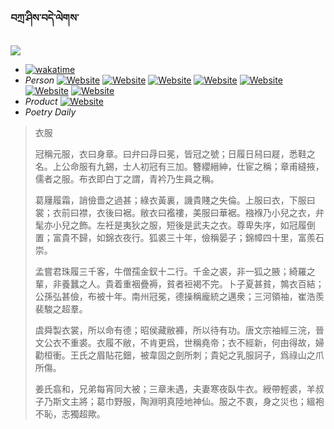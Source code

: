 ### བཀྲ་ཤིས་བདེ་ལེགས་ 
<a href="https://wakatime.com"><img src="https://wakatime.com/share/@IvanAXu/06501b1d-f434-4f2a-9524-dc2196223971.png" /></a> 
- [![wakatime](https://wakatime.com/badge/user/5043ee4a-e361-4607-9d47-d557f2005d05.svg)](https://wakatime.com/@5043ee4a-e361-4607-9d47-d557f2005d05) 
- _Person_	[![Website](https://img.shields.io/website?label=&up_color=orange&up_message=Tianchi&url=https%3A%2F%2Fshields.io)](https://tianchi.aliyun.com/home/science/scienceDetail?userId=1095279182618)	[![Website](https://img.shields.io/website?label=&up_color=violet&up_message=AIstudio&url=https%3A%2F%2Fshields.io)](https://aistudio.baidu.com/aistudio/personalcenter/thirdview/979775)	[![Website](https://img.shields.io/website?label=&up_color=blue&up_message=Kaggle&url=https%3A%2F%2Fshields.io)](https://www.kaggle.com/ivanxu/)	[![Website](https://img.shields.io/website?label=&up_color=gay&up_message=Yuque&url=https%3A%2F%2Fshields.io)](https://www.yuque.com/ivanaxu)	[![Website](https://img.shields.io/website?label=&up_color=brown&up_message=Leetcode&url=https%3A%2F%2Fshields.io)](https://leetcode.cn/u/ivanaxu)	[![Website](https://img.shields.io/website?label=&up_color=red&up_message=Gitee&url=https%3A%2F%2Fshields.io)](https://gitee.com/IvanaXu)	[![Website](https://img.shields.io/website?label=&up_color=yellow&up_message=Monkeytype&url=https%3A%2F%2Fshields.io)](https://monkeytype.com/profile/IvanaXu) 
- _Product_	[![Website](https://img.shields.io/website?label=alpha&up_color=blue&up_message=EDA&url=https%3A%2F%2Fshields.io)](http://eda.tangjt.cn/) 
- _Poetry Daily_ 


> 衣服
> 
> 冠稱元服，衣曰身章。曰弁曰冔曰冕，皆冠之號；日履日舄曰屣，悉鞋之名。上公命服有九錫，士人初冠有三加。簪纓縉紳，仕宦之稱；章甫縫掖，儒者之服。布衣即白丁之謂，青衿乃生員之稱。
> 
> 葛屨履霜，誚儉嗇之過甚；綠衣黃裏，譏貴賤之失倫。上服曰衣，下服曰裳；衣前曰襟，衣後曰裾。敝衣曰襤褸，美服曰華裾。襁褓乃小兒之衣，弁髦亦小兒之飾。左衽是夷狄之服，短後是武夫之衣。尊卑失序，如冠履倒置；富貴不歸，如錦衣夜行。狐裘三十年，儉稱晏子；錦幛四十里，富羨石崇。
> 
> 孟嘗君珠履三千客，牛僧孺金釵十二行。千金之裘，非一狐之腋；綺羅之輩，非養蠶之人。貴着重裀疊褥，貧者裋褐不完。卜子夏甚貧，鶉衣百結；公孫弘甚儉，布被十年。南州冠冕，德操稱龐統之邁衆；三河領袖，崔浩羨裴駿之超羣。
> 
> 虞舜製衣裳，所以命有德；昭侯藏敝褲，所以待有功。唐文宗袖經三浣，晉文公衣不重裘。衣履不敝，不肯更爲，世稱堯帝；衣不經新，何由得故，婦勸桓衝。王氏之眉貼花鈿，被韋固之劍所刺；貴妃之乳服訶子，爲祿山之爪所傷。
> 
> 姜氏翕和，兄弟每宵同大被；三章未遇，夫妻寒夜臥牛衣。綬帶輕裘，羊叔子乃斯文主將；葛巾野服，陶淵明真陸地神仙。服之不衷，身之災也；縕袍不恥，志獨超歟。
>
